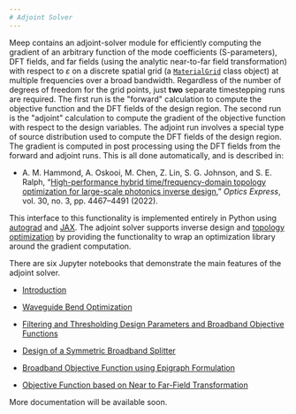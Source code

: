 ```yaml
---
# Adjoint Solver
---
```


Meep contains an adjoint-solver module for efficiently computing the gradient of an arbitrary function of the mode coefficients (S-parameters), DFT fields, and far fields (using the analytic near-to-far field transformation) with respect to $\varepsilon$ on a discrete spatial grid (a [`MaterialGrid`](../Python_User_Interface.md#materialgrid) class object) at multiple frequencies over a broad bandwidth. Regardless of the number of degrees of freedom for the grid points, just **two** separate timestepping runs are required. The first run is the "forward" calculation to compute the objective function and the DFT fields of the design region. The second run is the "adjoint" calculation to compute the gradient of the objective function with respect to the design variables. The adjoint run involves a special type of source distribution used to compute the DFT fields of the design region. The gradient is computed in post processing using the DFT fields from the forward and adjoint runs. This is all done automatically, and is described in:

- A. M. Hammond, A. Oskooi, M. Chen, Z. Lin, S. G. Johnson, and S. E. Ralph, “[High-performance hybrid time/frequency-domain topology optimization for large-scale photonics inverse design](https://doi.org/10.1364/OE.442074),” *Optics Express*, vol. 30, no. 3, pp. 4467–4491 (2022).

This interface to this functionality is implemented entirely in Python using [autograd](https://github.com/HIPS/autograd) and [JAX](https://github.com/google/jax). The adjoint solver supports inverse design and [topology optimization](https://en.wikipedia.org/wiki/Topology_optimization) by providing the functionality to wrap an optimization library around the gradient computation.

There are six Jupyter notebooks that demonstrate the main features of the adjoint solver.

- [Introduction](https://nbviewer.jupyter.org/github/NanoComp/meep/blob/master/python/examples/adjoint_optimization/01-Introduction.ipynb)

- [Waveguide Bend Optimization](https://nbviewer.jupyter.org/github/NanoComp/meep/blob/master/python/examples/adjoint_optimization/02-Waveguide_Bend.ipynb)

- [Filtering and Thresholding Design Parameters and Broadband Objective Functions](https://nbviewer.jupyter.org/github/NanoComp/meep/blob/master/python/examples/adjoint_optimization/03-Filtered_Waveguide_Bend.ipynb)

- [Design of a Symmetric Broadband Splitter](https://nbviewer.jupyter.org/github/NanoComp/meep/blob/master/python/examples/adjoint_optimization/04-Splitter.ipynb)

- [Broadband Objective Function using Epigraph Formulation](https://nbviewer.jupyter.org/github/NanoComp/meep/blob/master/python/examples/adjoint_optimization/05-Minimax.ipynb)

- [Objective Function based on Near to Far-Field Transformation](https://nbviewer.jupyter.org/github/NanoComp/meep/blob/master/python/examples/adjoint_optimization/Near2Far-Epigraph.ipynb)

More documentation will be available soon.

